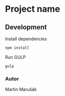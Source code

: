 # Project name

## Development

Install dependencies

```bash
npm install
```

Run GULP

```bash
gulp
```

### Autor

Martin Marušák
